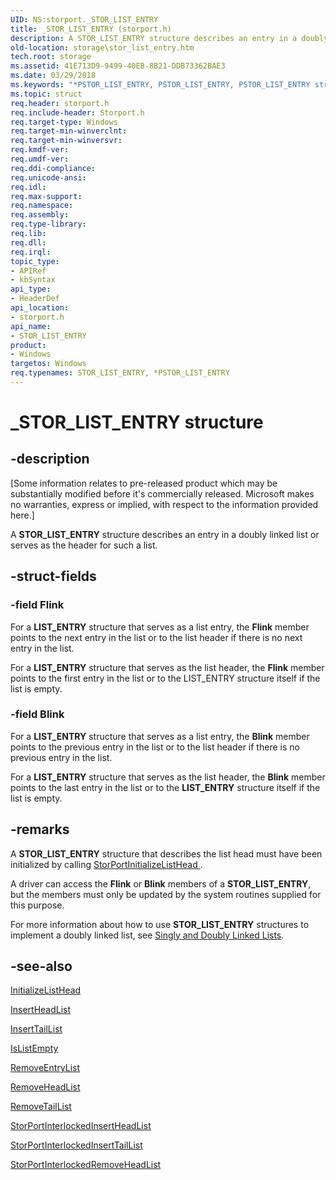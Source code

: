 ```yaml
---
UID: NS:storport._STOR_LIST_ENTRY
title: _STOR_LIST_ENTRY (storport.h)
description: A STOR_LIST_ENTRY structure describes an entry in a doubly linked list or serves as the header for such a list.
old-location: storage\stor_list_entry.htm
tech.root: storage
ms.assetid: 41E713D9-9499-40EB-8B21-DDB73362BAE3
ms.date: 03/29/2018
ms.keywords: "*PSTOR_LIST_ENTRY, PSTOR_LIST_ENTRY, PSTOR_LIST_ENTRY structure pointer [Storage Devices], STOR_LIST_ENTRY, STOR_LIST_ENTRY structure [Storage Devices], _STOR_LIST_ENTRY, storage.stor_list_entry, storport/PSTOR_LIST_ENTRY, storport/STOR_LIST_ENTRY"
ms.topic: struct
req.header: storport.h
req.include-header: Storport.h
req.target-type: Windows
req.target-min-winverclnt: 
req.target-min-winversvr: 
req.kmdf-ver: 
req.umdf-ver: 
req.ddi-compliance: 
req.unicode-ansi: 
req.idl: 
req.max-support: 
req.namespace: 
req.assembly: 
req.type-library: 
req.lib: 
req.dll: 
req.irql: 
topic_type:
- APIRef
- kbSyntax
api_type:
- HeaderDef
api_location:
- storport.h
api_name:
- STOR_LIST_ENTRY
product:
- Windows
targetos: Windows
req.typenames: STOR_LIST_ENTRY, *PSTOR_LIST_ENTRY
---
```


# _STOR_LIST_ENTRY structure


## -description


<p class="CCE_Message">[Some information relates to pre-released product which may be substantially modified before it's commercially released. Microsoft makes no warranties, express or implied, with respect to the information provided here.]

A <b>STOR_LIST_ENTRY</b> structure describes an entry in a doubly linked list or serves as the header for such a list.


## -struct-fields




### -field Flink

For a <b>LIST_ENTRY</b> structure that serves as a list entry, the <b>Flink</b> member points to the next entry in the list or to the list header if there is no next entry in the list. 

For a <b>LIST_ENTRY</b> structure that serves as the list header, the <b>Flink</b> member points to the first entry in the list or to the LIST_ENTRY structure itself if the list is empty.


### -field Blink

For a <b>LIST_ENTRY</b> structure that serves as a list entry, the <b>Blink</b> member points to the previous entry in the list or to the list header if there is no previous entry in the list.

For a <b>LIST_ENTRY</b> structure that serves as the list header, the <b>Blink</b> member points to the last entry in the list or to the <b>LIST_ENTRY</b> structure itself if the list is empty.


## -remarks



A <b>STOR_LIST_ENTRY</b> structure that describes the list head must have been initialized by calling <a href="https://docs.microsoft.com/windows-hardware/drivers/ddi/content/storport/nf-storport-storportinitializelisthead">StorPortInitializeListHead
</a>.

A driver can access the <b>Flink</b> or <b>Blink</b> members of a <b>STOR_LIST_ENTRY</b>, but the members must only be updated by the system routines supplied for this purpose.

For more information about how to use <b>STOR_LIST_ENTRY</b> structures to implement a doubly linked list, see <a href="https://docs.microsoft.com/windows-hardware/drivers/kernel/singly-and-doubly-linked-lists">Singly and Doubly Linked Lists</a>.




## -see-also




<a href="https://docs.microsoft.com/windows-hardware/drivers/ddi/content/wdm/nf-wdm-initializelisthead">InitializeListHead</a>



<a href="https://docs.microsoft.com/windows-hardware/drivers/ddi/content/wdm/nf-wdm-insertheadlist">InsertHeadList</a>



<a href="https://docs.microsoft.com/windows-hardware/drivers/ddi/content/wdm/nf-wdm-inserttaillist">InsertTailList</a>



<a href="https://docs.microsoft.com/windows-hardware/drivers/ddi/content/wdm/nf-wdm-islistempty">IsListEmpty</a>



<a href="https://docs.microsoft.com/windows-hardware/drivers/ddi/content/wdm/nf-wdm-removeentrylist">RemoveEntryList</a>



<a href="https://docs.microsoft.com/windows-hardware/drivers/ddi/content/wdm/nf-wdm-removeheadlist">RemoveHeadList</a>



<a href="https://docs.microsoft.com/windows-hardware/drivers/ddi/content/wdm/nf-wdm-removetaillist">RemoveTailList</a>



<a href="https://docs.microsoft.com/windows-hardware/drivers/ddi/content/storport/nf-storport-storportinterlockedinsertheadlist">StorPortInterlockedInsertHeadList</a>



<a href="https://docs.microsoft.com/windows-hardware/drivers/ddi/content/storport/nf-storport-storportinterlockedinserttaillist">StorPortInterlockedInsertTailList</a>



<a href="https://docs.microsoft.com/windows-hardware/drivers/ddi/content/storport/nf-storport-storportinterlockedremoveheadlist">StorPortInterlockedRemoveHeadList</a>
 

 

